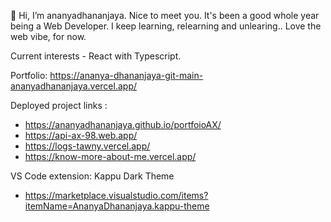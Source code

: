 

👋 Hi, I’m ananyadhananjaya. Nice to meet you. It's been a good whole year being a Web Developer. I keep learning, relearning and unlearing.. Love the web vibe, for now. 

Current interests - React with Typescript.

Portfolio: https://ananya-dhananjaya-git-main-ananyadhananjaya.vercel.app/

Deployed project links : 
  - https://ananyadhananjaya.github.io/portfoioAX/
  - https://api-ax-98.web.app/ 
  - https://logs-tawny.vercel.app/
  - https://know-more-about-me.vercel.app/
  
VS Code extension: Kappu Dark Theme
 - https://marketplace.visualstudio.com/items?itemName=AnanyaDhananjaya.kappu-theme
 
